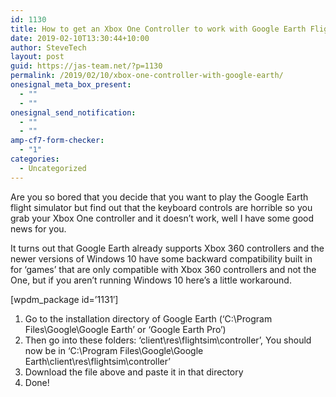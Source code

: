 ```yaml
---
id: 1130
title: How to get an Xbox One Controller to work with Google Earth Flight Simulator
date: 2019-02-10T13:30:44+10:00
author: SteveTech
layout: post
guid: https://jas-team.net/?p=1130
permalink: /2019/02/10/xbox-one-controller-with-google-earth/
onesignal_meta_box_present:
  - ""
  - ""
onesignal_send_notification:
  - ""
  - ""
amp-cf7-form-checker:
  - "1"
categories:
  - Uncategorized
---
```

Are you so bored that you decide that you want to play the Google Earth flight simulator but find out that the keyboard controls are horrible so you grab your Xbox One controller and it doesn&#8217;t work, well I have some good news for you.

It turns out that Google Earth already supports Xbox 360 controllers and the newer versions of Windows 10 have some backward compatibility built in for &#8216;games&#8217; that are only compatible with Xbox 360 controllers and not the One, but if you aren&#8217;t running Windows 10 here&#8217;s a little workaround.

  
[wpdm_package id=&#8217;1131&#8242;]  
  


  1. Go to the installation directory of Google Earth (&#8216;C:\Program Files\Google\Google Earth&#8217; or &#8216;Google Earth Pro&#8217;)
  2. Then go into these folders: &#8216;client\res\flightsim\controller&#8217;, You should now be in &#8216;C:\Program Files\Google\Google Earth\client\res\flightsim\controller&#8217;
  3. Download the file above and paste it in that directory 
  4. Done!